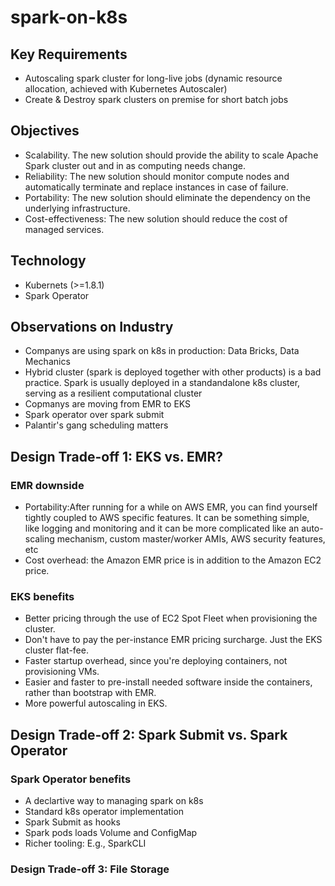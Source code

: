 # spark-on-k8s

## Key Requirements
* Autoscaling spark cluster for long-live jobs (dynamic resource allocation, achieved with Kubernetes Autoscaler)
* Create & Destroy spark clusters on premise for short batch jobs

## Objectives
* Scalability.
The new solution should provide the ability to scale Apache Spark cluster out and in as computing needs change.
* Reliability:
The new solution should monitor compute nodes and automatically terminate and replace instances in case of failure.
* Portability:
The new solution should eliminate the dependency on the underlying infrastructure.
* Cost-effectiveness:
The new solution should reduce the cost of managed services.

## Technology
* Kubernets (>=1.8.1)
* Spark Operator

## Observations on Industry
* Companys are using spark on k8s in production: Data Bricks, Data Mechanics 
* Hybrid cluster (spark is deployed together with other products) is a bad practice. Spark is usually deployed in a standandalone k8s cluster, serving as a resilient computational cluster
* Copmanys are moving from EMR to EKS
* Spark operator over spark submit
* Palantir's gang scheduling matters


## Design Trade-off 1: EKS vs. EMR?

### EMR downside
* Portability:After running for a while on AWS EMR, you can find yourself tightly coupled to AWS specific features. It can be something simple, like logging and monitoring and it can be more complicated like an auto-scaling mechanism, custom master/worker AMIs, AWS security features, etc
* Cost overhead: the Amazon EMR price is in addition to the Amazon EC2 price.

### EKS benefits
* Better pricing through the use of EC2 Spot Fleet when provisioning the cluster.
* Don't have to pay the per-instance EMR pricing surcharge. Just the EKS cluster flat-fee.
* Faster startup overhead, since you're deploying containers, not provisioning VMs.
* Easier and faster to pre-install needed software inside the containers, rather than bootstrap with EMR.
* More powerful autoscaling in EKS.


## Design Trade-off 2: Spark Submit vs. Spark Operator

### Spark Operator benefits
* A declartive way to managing spark on k8s 
* Standard k8s operator implementation
* Spark Submit as hooks
* Spark pods loads Volume and ConfigMap
* Richer tooling: E.g., SparkCLI 

### Design Trade-off 3: File Storage



